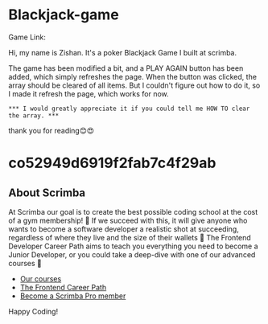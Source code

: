 # Blackjack-game

Game Link: 

Hi, my name is Zishan. It's a poker Blackjack Game I built at scrimba. 

The game has been modified a bit, and a PLAY AGAIN button has been added, which simply refreshes the page.
When the button was clicked, the array should be cleared of all items. But I couldn't figure out how to do it, so I made it refresh the page, which works for now.

    *** I would greatly appreciate it if you could tell me HOW TO clear the array. ***

thank you for reading😊😍
 
# co52949d6919f2fab7c4f29ab

## About Scrimba

At Scrimba our goal is to create the best possible coding school at the cost of a gym membership! 💜
If we succeed with this, it will give anyone who wants to become a software developer a realistic shot at succeeding, regardless of where they live and the size of their wallets 🎉
The Frontend Developer Career Path aims to teach you everything you need to become a Junior Developer, or you could take a deep-dive with one of our advanced courses 🚀

- [Our courses](https://scrimba.com/allcourses)
- [The Frontend Career Path](https://scrimba.com/learn/frontend)
- [Become a Scrimba Pro member](https://scrimba.com/pricing)

Happy Coding!